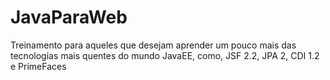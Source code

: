 JavaParaWeb
===========

Treinamento para aqueles que desejam aprender um pouco mais das tecnologias mais quentes do mundo JavaEE, como, JSF 2.2, JPA 2, CDI 1.2 e PrimeFaces 

